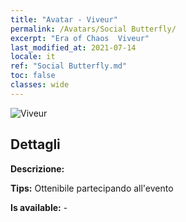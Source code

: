 ```yaml
---
title: "Avatar - Viveur"
permalink: /Avatars/Social Butterfly/
excerpt: "Era of Chaos  Viveur"
last_modified_at: 2021-07-14
locale: it
ref: "Social Butterfly.md"
toc: false
classes: wide
---
```

 ![Viveur](/images/a/avatarFrame_31.png)

## Dettagli

 **Descrizione:**  

 **Tips:** Ottenibile partecipando all'evento 

 **Is available:**  - 

